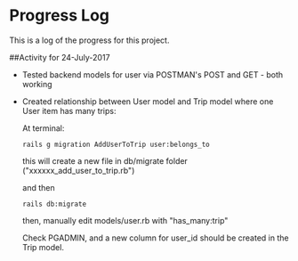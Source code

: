 # Progress Log
This is a log of the progress for this project.

##Activity for 24-July-2017

* Tested backend models for user via POSTMAN's POST and GET - both working

* Created relationship between User model and Trip model where one User item has many trips:

  At terminal:
  ```
  rails g migration AddUserToTrip user:belongs_to
  ```
  this will create a new file in db/migrate folder ("xxxxxx_add_user_to_trip.rb")

  and then

  ```
  rails db:migrate
  ```
  then, manually edit models/user.rb with "has_many:trip"

  Check PGADMIN, and a new column for user_id should be created in the Trip model.
